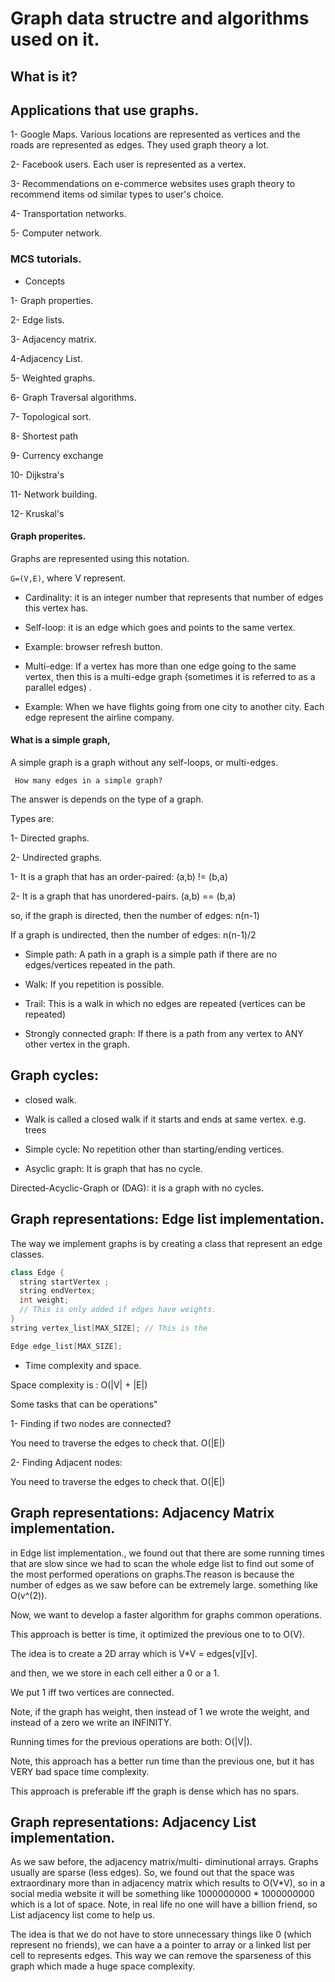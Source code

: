 # Graph data structre and algorithms used on it.

## What is it?

## Applications that use graphs.


1- Google Maps. Various locations are represented as vertices and the roads are represented as edges. They used graph theory a lot.

2- Facebook users. Each user is represented as a vertex.


3- Recommendations on e-commerce websites uses graph theory to recommend items od similar types to user's choice.

4- Transportation networks.

5- Computer network.

###  MCS tutorials.

- Concepts

1- Graph properties.

2- Edge lists.

3- Adjacency matrix.

4-Adjacency List.

5- Weighted graphs.

6- Graph Traversal algorithms.

7- Topological sort.

8- Shortest path

9- Currency exchange

10- Dijkstra's

11- Network building.

12- Kruskal's



#### Graph properites.


Graphs are represented using this notation.

<code>G=(V,E)</code>, where V represent.

- Cardinality: it is an integer number that represents that number of edges this vertex has.

- Self-loop: it is an edge which goes and points to the same vertex.

* Example: browser refresh button.

- Multi-edge: If a vertex has more than one edge going to the same vertex, then this is a multi-edge graph (sometimes it is referred to as a parallel edges) .

* Example: When we have flights going from one city to another city. Each edge represent the airline company.



#### What is a simple graph,

A simple graph is a graph without any self-loops, or multi-edges.

<code> How many edges in a simple graph? </code>


The answer is depends on the type of a graph.

Types are:

1- Directed graphs.

2- Undirected graphs.



1- It is a graph that has an order-paired: (a,b) != (b,a)


2- It is a graph that has unordered-pairs. (a,b) == (b,a)


so, if the graph is directed, then the number of edges: n(n-1)


If a graph is undirected, then the number of edges: n(n-1)/2



- Simple path: A path in a graph is a simple path if there are no edges/vertices repeated in the path.


- Walk: If you repetition is possible.


- Trail: This is  a walk in which no edges are repeated (vertices can be repeated)



- Strongly connected graph: If there is a path from any vertex to ANY other vertex in the graph.  


## Graph cycles:

*  closed walk.

- Walk is called a closed walk if it starts and ends at same vertex. e.g. trees

- Simple cycle: No repetition other than starting/ending vertices.  

- Asyclic graph: It is  graph that has no cycle.


Directed-Acyclic-Graph or (DAG): it is a graph with no cycles.


## Graph representations: Edge list implementation.


The way we implement graphs is by creating a class that represent an edge classes.


```cpp
class Edge {
  string startVertex ;
  string endVertex;
  int weight;
  // This is only added if edges have weights.
}
string vertex_list[MAX_SIZE]; // This is the

Edge edge_list[MAX_SIZE];
```


- Time complexity and space.


Space complexity is : O(|V| + |E|)

Some tasks that can be operations"


1- Finding if two nodes are connected?

You need to traverse the edges to check that. O(|E|)


2- Finding Adjacent nodes:


You need to traverse the edges to check that. O(|E|)


## Graph representations: Adjacency Matrix implementation.

in Edge list implementation., we found out that there are some running times that are slow since we had to scan the whole edge list to find out some of the most performed operations on graphs.The reason is because the number of edges as we saw before can be extremely large.
something like O(v^(2)).

Now, we want to develop a faster algorithm for graphs common operations.

This approach is better is time, it optimized the previous one to to O(V).


The idea is to create a 2D array which is V*V = edges[v][v].

and then, we we store in each cell either  a 0 or a 1.

We put 1 iff two vertices are connected.


Note, if the graph has weight, then instead of 1 we wrote the weight, and instead of a zero we write an INFINITY.

Running times for the previous operations are both: O(|V|).

Note, this approach has a better run time than the previous one, but it has VERY bad space time complexity.


This approach is preferable iff the graph is dense which has no spars.


## Graph representations: Adjacency List implementation.


As we saw before, the adjacency matrix/multi- diminutional arrays. Graphs usually are sparse (less edges). So, we found out that the space was extraordinary more than in adjacency matrix which results to O(V*V), so in a social media website it will be something like 1000000000 * 1000000000 which is a lot of space.
Note, in real life no one will have a billion friend, so List adjacency list come to help us.


The idea is that we do not have to store unnecessary things like 0 (which represent no friends), we can have a a pointer to array or a linked list per cell to represents edges. This way we can remove the sparseness of this graph which made a huge space complexity.

